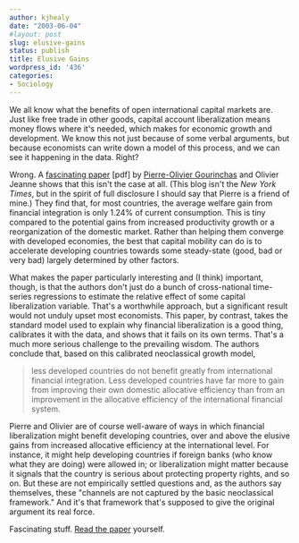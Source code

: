 ```yaml
---
author: kjhealy
date: "2003-06-04"
#layout: post
slug: elusive-gains
status: publish
title: Elusive Gains
wordpress_id: '436'
categories:
- Sociology
---
```


We all know what the benefits of open international capital markets are. Just like free trade in other goods, capital account liberalization means money flows where it's needed, which makes for economic growth and development. We know this not just because of some verbal arguments, but because economists can write down a model of this process, and we can see it happening in the data. Right?

Wrong. A [fascinating paper](http://www.princeton.edu/~pog/academic/liberalization/Gourinchas_Jeanne.pdf) [pdf] by [Pierre-Olivier Gourinchas](http://www.princeton.edu/~pog) and Olivier Jeanne shows that this isn't the case at all. (This blog isn't the *New York Times*, but in the spirit of full disclosure I should say that Pierre is a friend of mine.) They find that, for most countries, the average welfare gain from financial integration is only 1.24% of current consumption. This is tiny compared to the potential gains from increased productivity growth or a reorganization of the domestic market. Rather than helping them converge with developed economies, the best that capital mobility can do is to accelerate developing countries towards some steady-state (good, bad or very bad) largely determined by other factors.

What makes the paper particularly interesting and (I think) important, though, is that the authors don't just do a bunch of cross-national time-series regressions to estimate the relative effect of some capital liberalization variable. That's a worthwhile approach, but a significant result would not unduly upset most economists. This paper, by contrast, takes the standard model used to explain why financial liberalization is a good thing, calibrates it with the data, and shows that it fails on its own terms. That's a much more serious challenge to the prevailing wisdom. The authors conclude that, based on this calibrated neoclassical growth model,

> less developed countries do not benefit greatly from international financial integration. Less developed countries have far more to gain from improving their own domestic allocative efficiency than from an improvement in the allocative efficiency of the international financial system.

Pierre and Olivier are of course well-aware of ways in which financial liberalization might benefit developing countries, over and above the elusive gains from increased allocative efficiency at the international level. For instance, it might help developing countries if foreign banks (who know what they are doing) were allowed in; or liberalization might matter because it signals that the country is serious about protecting property rights, and so on. But these are not empirically settled questions and, as the authors say themselves, these "channels are not captured by the basic neoclassical framework." And it's that framework that's supposed to give the original argument its real force.

Fascinating stuff. [Read the paper](http://www.princeton.edu/~pog/academic/liberalization/Gourinchas_Jeanne.pdf) yourself.
